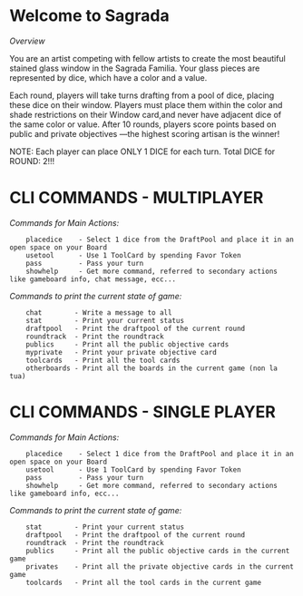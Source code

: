 # Welcome to Sagrada

*Overview*

You are an artist competing with fellow artists to create the most beautiful stained glass window in the Sagrada Familia.
Your glass pieces are represented by dice, which have a color and a value.

Each round, players will take turns drafting from a pool of dice, placing these dice on their window.
Players must place them within the color and shade restrictions on their Window card,and never have adjacent dice of the same color or value.
After 10 rounds, players score points based on public and private objectives —the highest scoring artisan is the winner!

NOTE: Each player can place ONLY 1 DICE for each turn. Total DICE for ROUND: 2!!!

# CLI COMMANDS - MULTIPLAYER

   *Commands for Main Actions:*

        placedice    - Select 1 dice from the DraftPool and place it in an open space on your Board
        usetool      - Use 1 ToolCard by spending Favor Token
        pass         - Pass your turn
        showhelp     - Get more command, referred to secondary actions like gameboard info, chat message, ecc...


   *Commands to print the current state of game:*

        chat        - Write a message to all
        stat        - Print your current status
        draftpool   - Print the draftpool of the current round
        roundtrack  - Print the roundtrack
        publics     - Print all the public objective cards
        myprivate   - Print your private objective card
        toolcards   - Print all the tool cards
        otherboards - Print all the boards in the current game (non la tua)


# CLI COMMANDS - SINGLE PLAYER

 *Commands for Main Actions:*

        placedice    - Select 1 dice from the DraftPool and place it in an open space on your Board
        usetool      - Use 1 ToolCard by spending Favor Token
        pass         - Pass your turn
        showhelp     - Get more command, referred to secondary actions like gameboard info, ecc...


  *Commands to print the current state of game:*

        stat        - Print your current status
        draftpool   - Print the draftpool of the current round
        roundtrack  - Print the roundtrack
        publics     - Print all the public objective cards in the current game
        privates    - Print all the private objective cards in the current game
        toolcards   - Print all the tool cards in the current game






